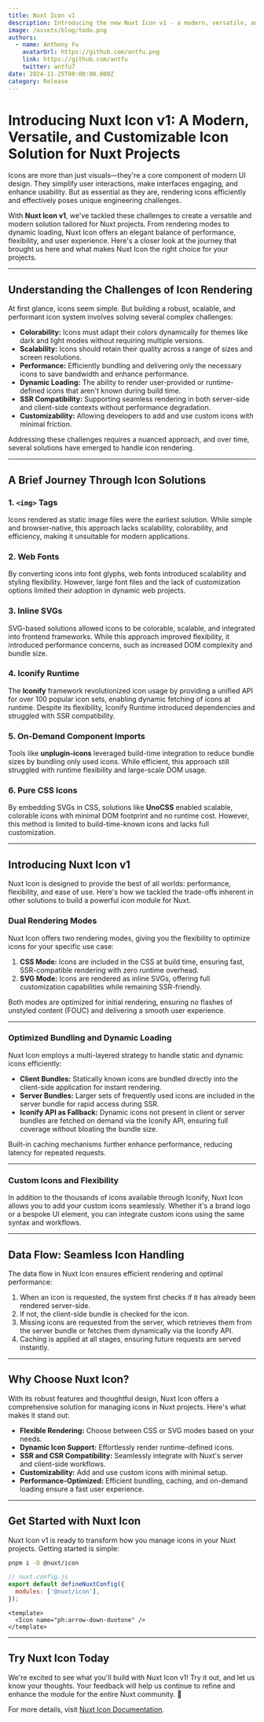 ```yaml
---
title: Nuxt Icon v1
description: Introducing the new Nuxt Icon v1 - a modern, versatile, and customizable icon for your Nuxt projects.
image: /assets/blog/todo.png
authors:
  - name: Anthony Fu
    avatarUrl: https://github.com/antfu.png
    link: https://github.com/antfu
    twitter: antfu7
date: 2024-11-25T00:00:00.000Z
category: Release
---
```


# Introducing Nuxt Icon v1: A Modern, Versatile, and Customizable Icon Solution for Nuxt Projects

Icons are more than just visuals—they're a core component of modern UI design. They simplify user interactions, make interfaces engaging, and enhance usability. But as essential as they are, rendering icons efficiently and effectively poses unique engineering challenges.

With **Nuxt Icon v1**, we've tackled these challenges to create a versatile and modern solution tailored for Nuxt projects. From rendering modes to dynamic loading, Nuxt Icon offers an elegant balance of performance, flexibility, and user experience. Here's a closer look at the journey that brought us here and what makes Nuxt Icon the right choice for your projects.

---

## Understanding the Challenges of Icon Rendering

At first glance, icons seem simple. But building a robust, scalable, and performant icon system involves solving several complex challenges:

- **Colorability:** Icons must adapt their colors dynamically for themes like dark and light modes without requiring multiple versions.
- **Scalability:** Icons should retain their quality across a range of sizes and screen resolutions.
- **Performance:** Efficiently bundling and delivering only the necessary icons to save bandwidth and enhance performance.
- **Dynamic Loading:** The ability to render user-provided or runtime-defined icons that aren't known during build time.
- **SSR Compatibility:** Supporting seamless rendering in both server-side and client-side contexts without performance degradation.
- **Customizability:** Allowing developers to add and use custom icons with minimal friction.

Addressing these challenges requires a nuanced approach, and over time, several solutions have emerged to handle icon rendering.

---

## A Brief Journey Through Icon Solutions

### **1. `<img>` Tags**
Icons rendered as static image files were the earliest solution. While simple and browser-native, this approach lacks scalability, colorability, and efficiency, making it unsuitable for modern applications.

### **2. Web Fonts**
By converting icons into font glyphs, web fonts introduced scalability and styling flexibility. However, large font files and the lack of customization options limited their adoption in dynamic web projects.

### **3. Inline SVGs**
SVG-based solutions allowed icons to be colorable, scalable, and integrated into frontend frameworks. While this approach improved flexibility, it introduced performance concerns, such as increased DOM complexity and bundle size.

### **4. Iconify Runtime**
The **Iconify** framework revolutionized icon usage by providing a unified API for over 100 popular icon sets, enabling dynamic fetching of icons at runtime. Despite its flexibility, Iconify Runtime introduced dependencies and struggled with SSR compatibility.

### **5. On-Demand Component Imports**
Tools like **unplugin-icons** leveraged build-time integration to reduce bundle sizes by bundling only used icons. While efficient, this approach still struggled with runtime flexibility and large-scale DOM usage.

### **6. Pure CSS Icons**
By embedding SVGs in CSS, solutions like **UnoCSS** enabled scalable, colorable icons with minimal DOM footprint and no runtime cost. However, this method is limited to build-time-known icons and lacks full customization.

---

## Introducing Nuxt Icon v1

Nuxt Icon is designed to provide the best of all worlds: performance, flexibility, and ease of use. Here's how we tackled the trade-offs inherent in other solutions to build a powerful icon module for Nuxt.

### **Dual Rendering Modes**
Nuxt Icon offers two rendering modes, giving you the flexibility to optimize icons for your specific use case:

1. **CSS Mode:** Icons are included in the CSS at build time, ensuring fast, SSR-compatible rendering with zero runtime overhead.
2. **SVG Mode:** Icons are rendered as inline SVGs, offering full customization capabilities while remaining SSR-friendly.

Both modes are optimized for initial rendering, ensuring no flashes of unstyled content (FOUC) and delivering a smooth user experience.

---

### **Optimized Bundling and Dynamic Loading**
Nuxt Icon employs a multi-layered strategy to handle static and dynamic icons efficiently:

- **Client Bundles:** Statically known icons are bundled directly into the client-side application for instant rendering.
- **Server Bundles:** Larger sets of frequently used icons are included in the server bundle for rapid access during SSR.
- **Iconify API as Fallback:** Dynamic icons not present in client or server bundles are fetched on demand via the Iconify API, ensuring full coverage without bloating the bundle size.

Built-in caching mechanisms further enhance performance, reducing latency for repeated requests.

---

### **Custom Icons and Flexibility**
In addition to the thousands of icons available through Iconify, Nuxt Icon allows you to add your custom icons seamlessly. Whether it's a brand logo or a bespoke UI element, you can integrate custom icons using the same syntax and workflows.

---

## Data Flow: Seamless Icon Handling

The data flow in Nuxt Icon ensures efficient rendering and optimal performance:

1. When an icon is requested, the system first checks if it has already been rendered server-side.
2. If not, the client-side bundle is checked for the icon.
3. Missing icons are requested from the server, which retrieves them from the server bundle or fetches them dynamically via the Iconify API.
4. Caching is applied at all stages, ensuring future requests are served instantly.

---

## Why Choose Nuxt Icon?

With its robust features and thoughtful design, Nuxt Icon offers a comprehensive solution for managing icons in Nuxt projects. Here's what makes it stand out:

- **Flexible Rendering:** Choose between CSS or SVG modes based on your needs.
- **Dynamic Icon Support:** Effortlessly render runtime-defined icons.
- **SSR and CSR Compatibility:** Seamlessly integrate with Nuxt's server and client-side workflows.
- **Customizability:** Add and use custom icons with minimal setup.
- **Performance-Optimized:** Efficient bundling, caching, and on-demand loading ensure a fast user experience.

---

## Get Started with Nuxt Icon

Nuxt Icon v1 is ready to transform how you manage icons in your Nuxt projects. Getting started is simple:

```bash
pnpm i -D @nuxt/icon
```

```javascript
// nuxt.config.js
export default defineNuxtConfig({
  modules: ['@nuxt/icon'],
});
```

```vue
<template>
  <Icon name="ph:arrow-down-duotone" />
</template>
```

---

## Try Nuxt Icon Today

We're excited to see what you'll build with Nuxt Icon v1! Try it out, and let us know your thoughts. Your feedback will help us continue to refine and enhance the module for the entire Nuxt community. 🚀

For more details, visit [Nuxt Icon Documentation](https://icon.nuxtjs.org).
